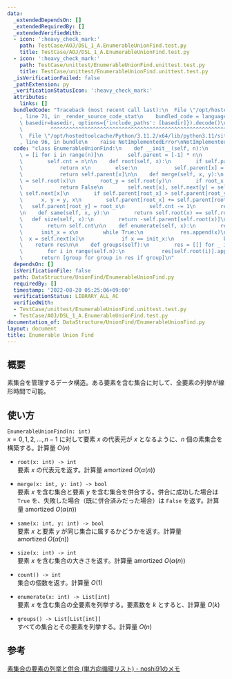 ```yaml
---
data:
  _extendedDependsOn: []
  _extendedRequiredBy: []
  _extendedVerifiedWith:
  - icon: ':heavy_check_mark:'
    path: TestCase/AOJ/DSL_1_A.EnumerableUnionFind.test.py
    title: TestCase/AOJ/DSL_1_A.EnumerableUnionFind.test.py
  - icon: ':heavy_check_mark:'
    path: TestCase/unittest/EnumerableUnionFind.unittest.test.py
    title: TestCase/unittest/EnumerableUnionFind.unittest.test.py
  _isVerificationFailed: false
  _pathExtension: py
  _verificationStatusIcon: ':heavy_check_mark:'
  attributes:
    links: []
  bundledCode: "Traceback (most recent call last):\n  File \"/opt/hostedtoolcache/Python/3.11.2/x64/lib/python3.11/site-packages/onlinejudge_verify/documentation/build.py\"\
    , line 71, in _render_source_code_stat\n    bundled_code = language.bundle(stat.path,\
    \ basedir=basedir, options={'include_paths': [basedir]}).decode()\n          \
    \         ^^^^^^^^^^^^^^^^^^^^^^^^^^^^^^^^^^^^^^^^^^^^^^^^^^^^^^^^^^^^^^^^^^^^^^^^^^^^^^^^^\n\
    \  File \"/opt/hostedtoolcache/Python/3.11.2/x64/lib/python3.11/site-packages/onlinejudge_verify/languages/python.py\"\
    , line 96, in bundle\n    raise NotImplementedError\nNotImplementedError\n"
  code: "class EnumerableUnionFind:\n    def __init__(self, n):\n        self.next\
    \ = [i for i in range(n)]\n        self.parent = [-1] * n\n        self.n = n\n\
    \        self.cnt = n\n\n    def root(self, x):\n        if self.parent[x] < 0:\n\
    \            return x\n        else:\n            self.parent[x] = self.root(self.parent[x])\n\
    \            return self.parent[x]\n\n    def merge(self, x, y):\n        root_x\
    \ = self.root(x)\n        root_y = self.root(y)\n        if root_x == root_y:\n\
    \            return False\n        self.next[x], self.next[y] = self.next[y],\
    \ self.next[x]\n        if self.parent[root_x] > self.parent[root_y]:\n      \
    \      x, y = y, x\n        self.parent[root_x] += self.parent[root_y]\n     \
    \   self.parent[root_y] = root_x\n        self.cnt -= 1\n        return True\n\
    \n    def same(self, x, y):\n        return self.root(x) == self.root(y)\n\n \
    \   def size(self, x):\n        return -self.parent[self.root(x)]\n\n    def count(self):\n\
    \        return self.cnt\n\n    def enumerate(self, x):\n        res = []\n  \
    \      init_x = x\n        while True:\n            res.append(x)\n          \
    \  x = self.next[x]\n            if x == init_x:\n                break\n    \
    \    return res\n\n    def groups(self):\n        res = [[] for _ in range(self.n)]\n\
    \        for i in range(self.n):\n            res[self.root(i)].append(i)\n  \
    \      return [group for group in res if group]\n"
  dependsOn: []
  isVerificationFile: false
  path: DataStructure/UnionFind/EnumerableUnionFind.py
  requiredBy: []
  timestamp: '2022-08-20 05:25:06+09:00'
  verificationStatus: LIBRARY_ALL_AC
  verifiedWith:
  - TestCase/unittest/EnumerableUnionFind.unittest.test.py
  - TestCase/AOJ/DSL_1_A.EnumerableUnionFind.test.py
documentation_of: DataStructure/UnionFind/EnumerableUnionFind.py
layout: document
title: Enumerable Union Find
---
```


## 概要
素集合を管理するデータ構造。ある要素を含む集合に対して、全要素の列挙が線形時間で可能。

## 使い方
`EnumerableUnionFind(n: int)`  
$x = 0, 1, 2, \dots, n - 1$ に対して要素 $x$ の代表元が $x$ となるように、$n$ 個の素集合を構築する。計算量 $O(n)$

- `root(x: int) -> int`  
要素 $x$ の代表元を返す。計算量 $\mathrm{amortized}\ O(\alpha (n))$

- `merge(x: int, y: int) -> bool`  
要素 $x$ を含む集合と要素 $y$ を含む集合を併合する。併合に成功した場合は `True` を、失敗した場合（既に併合済みだった場合）は `False` を返す。計算量 $\mathrm{amortized}\ O(\alpha (n))$

- `same(x: int, y: int) -> bool`  
要素 $x$ と要素 $y$ が同じ集合に属するかどうかを返す。計算量 $\mathrm{amortized}\ O(\alpha (n))$

- `size(x: int) -> int`  
要素 $x$ を含む集合の大きさを返す。計算量 $\mathrm{amortized}\ O(\alpha (n))$

- `count() -> int`  
集合の個数を返す。計算量 $O(1)$

- `enumerate(x: int) -> List[int]`  
要素 $x$ を含む集合の全要素を列挙する。要素数を $k$ とすると、計算量 $O(k)$

- `groups() -> List[List[int]]`  
すべての集合とその要素を列挙する。計算量 $O(n)$

## 参考
[素集合の要素の列挙と併合 (単方向循環リスト) - noshi91のメモ](https://noshi91.hatenablog.com/entry/2019/07/19/180606)
